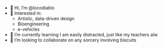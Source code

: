 - 👋 Hi, I’m @locodiablo
- 👀 Interested in:
  - Artistic, data-driven design 
  - Bioengineering
  - e-vehicles
- 🌱 I’m currently learning I am easily distracted, just like my teachers alw
- 💞️ I’m looking to collaborate on any sorcery involving biscuits

<!---
locodiablo/locodiablo is a ✨ special ✨ repository because its `README.md` (this file) appears on your GitHub profile.
You can click the Preview link to take a look at your changes.
--->
